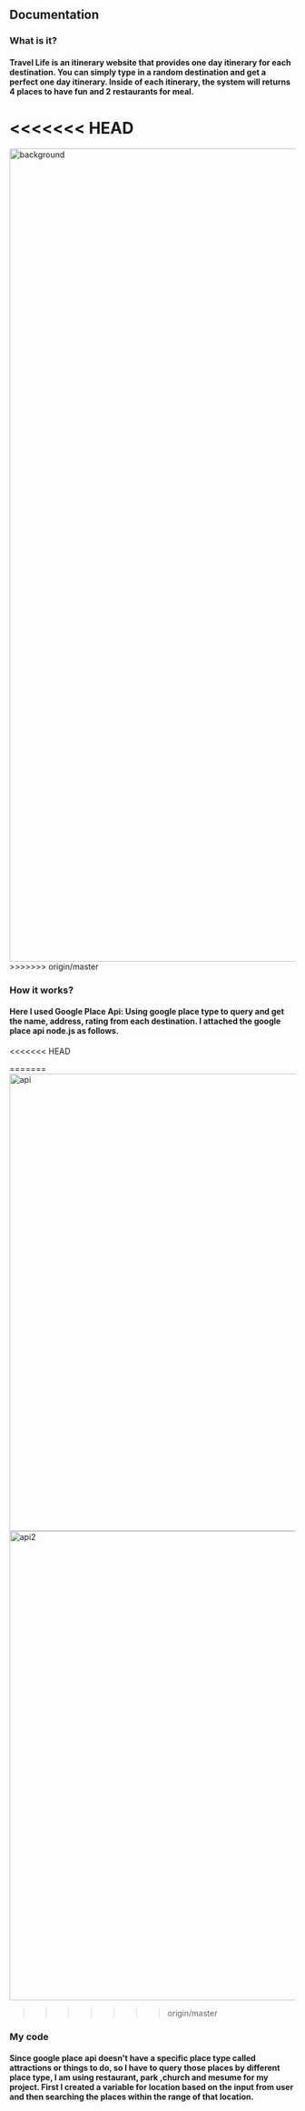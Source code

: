 ## Documentation
### What is it?
#### Travel Life is an itinerary website that provides one day itinerary for each destination. You can simply type in a random destination and get a perfect one day itinerary. Inside of each itinerary, the system will returns 4 places to have fun and 2 restaurants for meal.
<<<<<<< HEAD
=======
<img width="1431" alt="background" src="https://cloud.githubusercontent.com/assets/13953337/25626355/4c3c876e-2f2d-11e7-95ac-a0a0653581dd.png">
>>>>>>> origin/master


### How it works?
#### Here I used Google Place Api: Using google place type to query and get the name, address, rating from each destination. I attached the google place api node.js as follows.
<<<<<<< HEAD

=======
<img width="805" alt="api" src="https://cloud.githubusercontent.com/assets/13953337/25626435/832c854e-2f2d-11e7-91be-d0ee5c1fa94a.png">
<img width="826" alt="api2" src="https://cloud.githubusercontent.com/assets/13953337/25626440/86903762-2f2d-11e7-92bd-c9d15e73af38.png">
>>>>>>> origin/master

### My code
#### Since google place api doesn't have a specific place type called attractions or things to do, so I have to query those places by different place type, I am using restaurant, park ,church and mesume for my project. First I created a variable for location based on the input from user and then searching the places within the range of that location.




